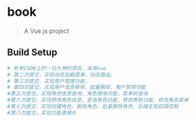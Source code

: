 # book

> A Vue.js project

## Build Setup

``` bash
# 参考CSDN上的一位大神的项目，采用vue
# 第二次提交，实现动态加载菜单，动态路由。
# 第三次提交，实现用户管理功能。
# 第四次提交，实现用户信息移除，批量删除，用户禁用功能
#第五次提交，实现角色信息查询，角色禁用功能，菜单树查询
#第六次提交，实现修改角色信息，查询角色功能，修改角色功能，修改角色菜单
#第七次提交，实现创建角色，删除角色，批量删除角色，后端实现权限控制
#第八次提交，实现功能表格化
